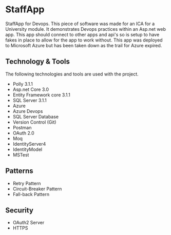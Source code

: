 # StaffApp
StaffApp for Devops.
This piece of software was made for an ICA for a University module. It demonstrates Devops practices within an Asp.net web app. This app should connect to other apps and api's so is setup to have fakes in place to allow for the app to work without. This app was deployed to Microsoft Azure but has been taken down as the trail for Azure expired. <br/>
## Technology & Tools
The following technologies and tools are used with the project. 
*	Polly 3.1.1
*	Asp.net Core 3.0
*	Entity Framework core 3.1.1
*	SQL Server 3.1.1 
*	Azure
*	Azure Devops
*	SQL Server Database
*	Version Control (Git)
*	Postman
*	OAuth 2.0
*	Moq
*	IdentityServer4
*	IdentityModel
*	MSTest <br/>
## Patterns
*	Retry Pattern  
*	Circuit-Breaker Pattern
*	Fall-back Pattern <br/>
## Security 
*	OAuth2 Server
*	HTTPS
